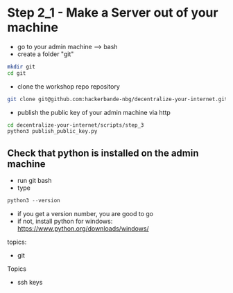 # Step 2_1 - Make a Server out of your machine

- go to your admin machine --> bash
- create a folder "git"
```bash
mkdir git
cd git
```
- clone the workshop repo repository
```bash
git clone git@github.com:hackerbande-nbg/decentralize-your-internet.git
```
- publish the public key of your admin machine via http
```bash
cd decentralize-your-internet/scripts/step_3
python3 publish_public_key.py
```

## Check that python is installed on the admin machine
- run git bash
- type 
```python
python3 --version
```
- if you get a version number, you are good to go
- if not, install python for windows: https://www.python.org/downloads/windows/


topics:
- git

Topics
- ssh keys